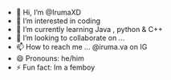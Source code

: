 - 👋 Hi, I’m @IrumaXD
- 👀 I’m interested in coding
- 🌱 I’m currently learning Java , python & C++
- 💞️ I’m looking to collaborate on ...
- 📫 How to reach me ... @iruma.va on IG
- 😄 Pronouns: he/him
- ⚡ Fun fact: Im a femboy


